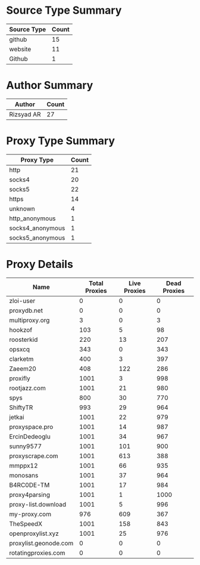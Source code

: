 # Source Type Summary

| Source Type | Count |
|-------------|-------|
| github | 15 |
| website | 11 |
| Github | 1 |


# Author Summary

| Author | Count |
|--------|-------|
| Rizsyad AR | 27 |


# Proxy Type Summary

| Proxy Type | Count |
|------------|-------|
| http | 21 |
| socks4 | 20 |
| socks5 | 22 |
| https | 14 |
| unknown | 4 |
| http_anonymous | 1 |
| socks4_anonymous | 1 |
| socks5_anonymous | 1 |


# Proxy Details

| Name | Total Proxies | Live Proxies | Dead Proxies |
|------|---------------|--------------|---------------|
| zloi-user | 0 | 0 | 0 |
| proxydb.net | 0 | 0 | 0 |
| multiproxy.org | 3 | 0 | 3 |
| hookzof | 103 | 5 | 98 |
| roosterkid | 220 | 13 | 207 |
| opsxcq | 343 | 0 | 343 |
| clarketm | 400 | 3 | 397 |
| Zaeem20 | 408 | 122 | 286 |
| proxifly | 1001 | 3 | 998 |
| rootjazz.com | 1001 | 21 | 980 |
| spys | 800 | 30 | 770 |
| ShiftyTR | 993 | 29 | 964 |
| jetkai | 1001 | 22 | 979 |
| proxyspace.pro | 1001 | 14 | 987 |
| ErcinDedeoglu | 1001 | 34 | 967 |
| sunny9577 | 1001 | 101 | 900 |
| proxyscrape.com | 1001 | 613 | 388 |
| mmppx12 | 1001 | 66 | 935 |
| monosans | 1001 | 37 | 964 |
| B4RC0DE-TM | 1001 | 17 | 984 |
| proxy4parsing | 1001 | 1 | 1000 |
| proxy-list.download | 1001 | 5 | 996 |
| my-proxy.com | 976 | 609 | 367 |
| TheSpeedX | 1001 | 158 | 843 |
| openproxylist.xyz | 1001 | 25 | 976 |
| proxylist.geonode.com | 0 | 0 | 0 |
| rotatingproxies.com | 0 | 0 | 0 |
